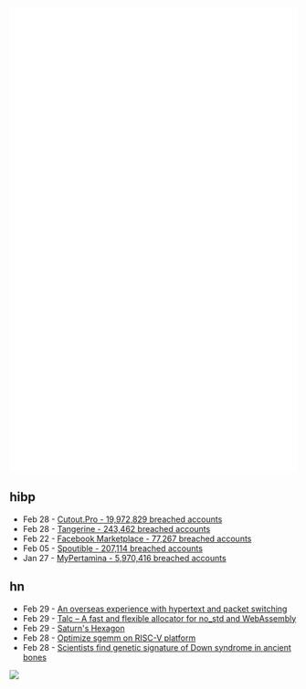![Metrics](https://raw.githubusercontent.com/phixion/phixion/master/metrics.svg)

## hibp

<!--
for https://github.com/phixion/phixion/blob/main/.github/workflows/feeds.yml
-->
<!--START_SECTION:haveibeenpwnd-->
- Feb 28 - [Cutout.Pro - 19,972,829 breached accounts](https://haveibeenpwned.com/PwnedWebsites#CutoutPro)
- Feb 28 - [Tangerine - 243,462 breached accounts](https://haveibeenpwned.com/PwnedWebsites#Tangerine)
- Feb 22 - [Facebook Marketplace - 77,267 breached accounts](https://haveibeenpwned.com/PwnedWebsites#FacebookMarketplace)
- Feb 05 - [Spoutible - 207,114 breached accounts](https://haveibeenpwned.com/PwnedWebsites#Spoutible)
- Jan 27 - [MyPertamina - 5,970,416 breached accounts](https://haveibeenpwned.com/PwnedWebsites#MyPertamina)
<!--END_SECTION:haveibeenpwnd-->

## hn

<!--
for https://github.com/phixion/phixion/blob/main/.github/workflows/feeds.yml
-->
<!--START_SECTION:hn-->
- Feb 29 - [An overseas experience with hypertext and packet switching](https://www.cs.auckland.ac.nz/research/groups/CDMTCS/researchreports/download.php?selected-id=884)
- Feb 29 - [Talc – A fast and flexible allocator for no_std and WebAssembly](https://github.com/SFBdragon/talc)
- Feb 29 - [Saturn's Hexagon](https://en.wikipedia.org/wiki/Saturn%27s_hexagon)
- Feb 28 - [Optimize sgemm on RISC-V platform](https://medium.com/@zhaodongyu/optimize-sgemm-on-risc-v-platform-b0098630b444)
- Feb 28 - [Scientists find genetic signature of Down syndrome in ancient bones](https://www.nytimes.com/2024/02/20/science/down-syndrome-dna-bones.html)
<!--END_SECTION:hn-->

<!--
for https://yhype.me
-->
![](https://hit.yhype.me/github/profile?user_id=13013670)
